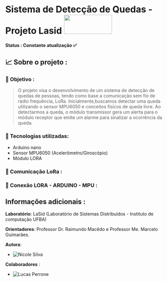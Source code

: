  
# Sistema de Detecção de Quedas - Projeto Lasid  <img src="https://github.com/Nicolesilvaa/Sistema-deDeteccao-de-Quedas/assets/68083480/17dd42b2-3e5a-410b-8e6c-08497254d56b" style="width:150px;height:60px; ">

#### Status : Constante atualização ✅

## 📈  Sobre o projeto : 

###  📌 Objetivo :
> O projeto visa o desenvolvimento de um sistema de detecção de quedas de pessoas, tendo como base a comunicação  sem fio  de rádio frequência, LoRa. Inicialmente,buscamos detectar uma queda utilizando o sensor MPU6050 e conceitos  físicos de queda livre. Ao detectarmos a queda, o módulo transmissor gera um alerta para o módulo receptor que emite um alarme para sinalizar a ocorrência da queda. 

### 🔧 Tecnologias utilizadas: 

- Arduino nano
- Sensor MPU6050 (Acelerômetro/Giroscópio)
- Módulo LORA

### :satellite: Comunicação LoRa : 

### :paperclip: Conexão LORA - ARDUINO - MPU : 




## Informações adicionais :

**Laboratório**: LaSid (Laboratório de Sistemas Distribuídos - Instituto de computação UFBA)

**Orientadores**: Professor Dr. Raimundo Macêdo e Professor Me. Marcelo  Guimarães.

**Autora**: 
- ![Nicole Silva](https://github.com/Nicolesilvaa)

**Colaboradores** : 
- ![Lucas Perrone](https://github.com/LucasPerrone21)
